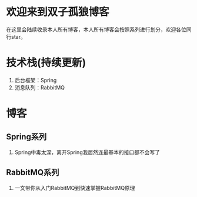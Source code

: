 # 欢迎来到双子孤狼博客

在这里会陆续收录本人所有博客，本人所有博客会按照系列进行划分，欢迎各位同行star。

# 技术栈(持续更新)
1. 后台框架：Spring
2. 消息队列：RabbitMQ

# 博客
## Spring系列
1. Spring中毒太深，离开Spring我居然连最基本的接口都不会写了
## RabbitMQ系列
1. 一文带你从入门RabbitMQ到快速掌握RabbitMQ原理
